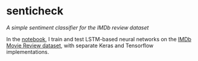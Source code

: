 # senticheck
_A simple sentiment classifier for the IMDb review dataset_

In the [notebook](./Senticheck.ipynb), I train and test LSTM-based neural networks on the [IMDb Movie Review dataset](http://ai.stanford.edu/~amaas/data/sentiment/), with separate Keras and Tensorflow implementations. 
